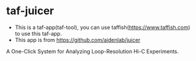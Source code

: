 # taf-juicer

- This is a taf-app(taf-tool), you can use taffish(https://www.taffish.com) to use this taf-app.
- This app is from https://github.com/aidenlab/juicer

A One-Click System for Analyzing Loop-Resolution Hi-C Experiments.
